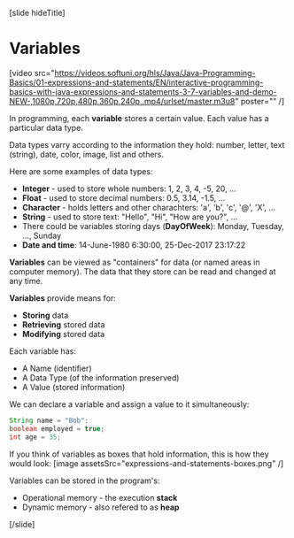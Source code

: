
[slide hideTitle]

# Variables

[video src="https://videos.softuni.org/hls/Java/Java-Programming-Basics/01-expressions-and-statements/EN/interactive-programming-basics-with-java-expressions-and-statements-3-7-variables-and-demo-NEW-,1080p,720p,480p,360p,240p,.mp4/urlset/master.m3u8" poster="" /]

In programming, each **variable** stores a certain value. Each value has a particular data type. 

Data types varry according to the information they hold: number, letter, text (string), date, color, image, list and others. 

Here are some examples of data types:
* **Integer** - used to store whole numbers: 1, 2, 3, 4, -5, 20, …
* **Float** - used to store decimal numbers: 0.5, 3.14, -1.5, …
* **Character** - holds letters and other charachters: 'a', 'b', 'c', '@', 'X', …
* **String** - used to store text: "Hello", "Hi", "How are you?", …
* There could be variables storing days (**DayOfWeek**): Monday, Tuesday, …, Sunday
* **Date and time**: 14-June-1980 6:30:00, 25-Dec-2017 23:17:22

**Variables** can be viewed as "containers" for data (or named areas in computer memory). The data that they store can be read and changed at any time. 

**Variables** provide means for:
  * **Storing** data
  * **Retrieving** stored data
  * **Modifying** stored data
  
  
  Each variable has:
  * A Name (identifier)
  * A Data Type (of the information preserved)
  * A Value (stored information)



We can declare a variable and assign a value to it simultaneously:
```java
String name = "Bob";
boolean employed = true;
int age = 35;
```
If you think of variables as boxes that hold information, this is how they would look:
[image assetsSrc="expressions-and-statements-boxes.png" /]

Variables can be stored in the program's:
  * Operational memory - the execution **stack**
  * Dynamic memory - also refered to as **heap**



[/slide]
